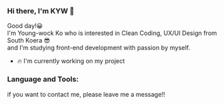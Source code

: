 ### Hi there, I'm KYW 👋


Good day!😀  
I'm Young-wock Ko who is interested in Clean Coding, UX/UI Design from South Koera 😎  
and I'm studying front-end development with passion by myself.

- 🔥 I'm currently working on my project


### Language and Tools:


if you want to contact me, please leave me a message!!

